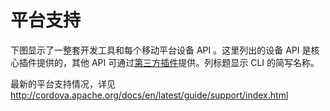 平台支持
====

下图显示了一整套开发工具和每个移动平台设备 API 。这里列出的设备 API 是核心插件提供的，其他 API 可通过[第三方插件](http://cordova.apache.org/plugins/)提供。列标题显示 CLI 的简写名称。

最新的平台支持情况，详见<http://cordova.apache.org/docs/en/latest/guide/support/index.html>